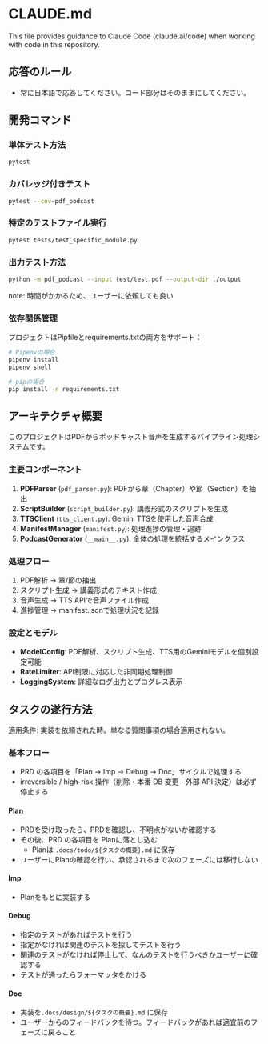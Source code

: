 # CLAUDE.md

This file provides guidance to Claude Code (claude.ai/code) when working with code in this repository.

## 応答のルール
- 常に日本語で応答してください。コード部分はそのままにしてください。

## 開発コマンド

### 単体テスト方法

```bash
pytest
```

### カバレッジ付きテスト

```bash
pytest --cov=pdf_podcast
```

### 特定のテストファイル実行

```bash
pytest tests/test_specific_module.py
```

### 出力テスト方法

```bash
python -m pdf_podcast --input test/test.pdf --output-dir ./output
```

note: 時間がかかるため、ユーザーに依頼しても良い

### 依存関係管理

プロジェクトはPipfileとrequirements.txtの両方をサポート：

```bash
# Pipenvの場合
pipenv install
pipenv shell

# pipの場合  
pip install -r requirements.txt
```

## アーキテクチャ概要

このプロジェクトはPDFからポッドキャスト音声を生成するパイプライン処理システムです。

### 主要コンポーネント

1. **PDFParser** (`pdf_parser.py`): PDFから章（Chapter）や節（Section）を抽出
2. **ScriptBuilder** (`script_builder.py`): 講義形式のスクリプトを生成  
3. **TTSClient** (`tts_client.py`): Gemini TTSを使用した音声合成
4. **ManifestManager** (`manifest.py`): 処理進捗の管理・追跡
5. **PodcastGenerator** (`__main__.py`): 全体の処理を統括するメインクラス

### 処理フロー

1. PDF解析 → 章/節の抽出
2. スクリプト生成 → 講義形式のテキスト作成
3. 音声生成 → TTS APIで音声ファイル作成
4. 進捗管理 → manifest.jsonで処理状況を記録

### 設定とモデル

- **ModelConfig**: PDF解析、スクリプト生成、TTS用のGeminiモデルを個別設定可能
- **RateLimiter**: API制限に対応した非同期処理制御
- **LoggingSystem**: 詳細なログ出力とプログレス表示

## タスクの遂行方法

適用条件: 実装を依頼された時。単なる質問事項の場合適用されない。

### 基本フロー

- PRD の各項目を「Plan → Imp → Debug → Doc」サイクルで処理する  
- irreversible / high-risk 操作（削除・本番 DB 変更・外部 API 決定）は必ず停止する

#### Plan

- PRDを受け取ったら、PRDを確認し、不明点がないか確認する
- その後、PRD の各項目を Planに落とし込む
  - Planは `.docs/todo/${タスクの概要}.md` に保存
- ユーザーにPlanの確認を行い、承認されるまで次のフェーズには移行しない

#### Imp

- Planをもとに実装する

#### Debug

- 指定のテストがあればテストを行う
- 指定がなければ関連のテストを探してテストを行う
- 関連のテストがなければ停止して、なんのテストを行うべきかユーザーに確認する
- テストが通ったらフォーマッタをかける

#### Doc

- 実装を`.docs/design/${タスクの概要}.md` に保存
- ユーザーからのフィードバックを待つ。フィードバックがあれば適宜前のフェーズに戻ること
